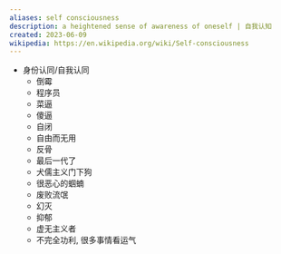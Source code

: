 ```yaml
---
aliases: self consciousness
description: a heightened sense of awareness of oneself | 自我认知
created: 2023-06-09
wikipedia: https://en.wikipedia.org/wiki/Self-consciousness
---
```



- 身份认同/自我认同
  - 倒霉
  - 程序员
  - 菜逼
  - 傻逼
  - 自闭
  - 自由而无用
  - 反骨
  - 最后一代了
  - 犬儒主义门下狗
  - 很恶心的蝈蝻
  - 废败流氓
  - 幻灭
  - 抑郁
  - 虚无主义者
  - 不完全功利, 很多事情看运气